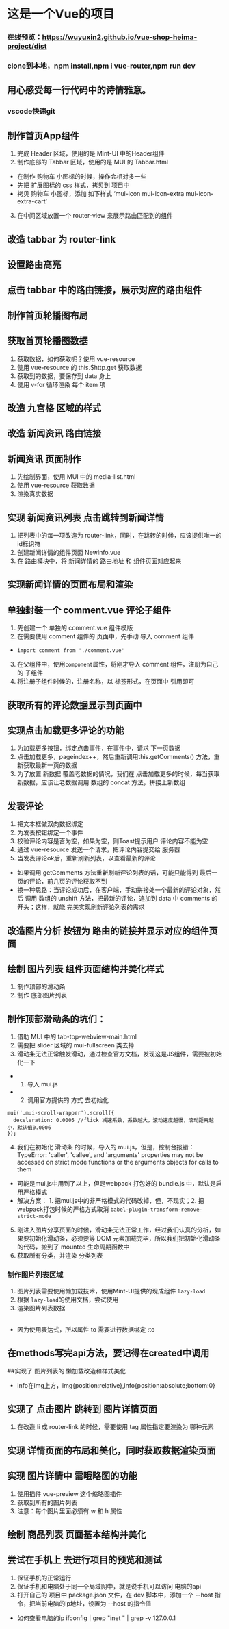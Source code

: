 # 这是一个Vue的项目
### 在线预览：https://wuyuxin2.github.io/vue-shop-heima-project/dist
### clone到本地，npm install,npm i vue-router,npm run dev 

## 用心感受每一行代码中的诗情雅意。
### vscode快速git

## 制作首页App组件
1. 完成 Header 区域，使用的是 Mint-UI 中的Header组件
2. 制作底部的 Tabbar 区域，使用的是 MUI 的 Tabbar.html
  + 在制作 购物车 小图标的时候，操作会相对多一些
  + 先把 扩展图标的 css 样式，拷贝到 项目中
  + 拷贝 购物车 小图标，添加 如下样式 ‘mui-icon mui-icon-extra mui-icon-extra-cart’
3. 在中间区域放置一个 router-view 来展示路由匹配到的组件

## 改造 tabbar 为 router-link

## 设置路由高亮

## 点击 tabbar 中的路由链接，展示对应的路由组件

## 制作首页轮播图布局

## 获取首页轮播图数据
1. 获取数据，如何获取呢？使用 vue-resource
2. 使用 vue-resource 的 this.$http.get 获取数据
3. 获取到的数据，要保存到 data 身上
4. 使用 v-for 循环渲染 每个 item 项

## 改造 九宫格 区域的样式

## 改造 新闻资讯 路由链接

## 新闻资讯 页面制作
1. 先绘制界面，使用 MUI 中的 media-list.html
2. 使用 vue-resource 获取数据
3. 渲染真实数据

## 实现 新闻资讯列表 点击跳转到新闻详情
1. 把列表中的每一项改造为 router-link，同时，在跳转的时候，应该提供唯一的id标识符
2. 创建新闻详情的组件页面 NewInfo.vue
3. 在 路由模块中，将 新闻详情的 路由地址 和 组件页面对应起来

## 实现新闻详情的页面布局和渲染

## 单独封装一个 comment.vue 评论子组件
1. 先创建一个 单独的 comment.vue 组件模版
2. 在需要使用 comment 组件的 页面中，先手动 导入 comment 组件
  + `import comment from './comment.vue'`
3. 在父组件中，使用`component`属性，将刚才导入 comment 组件，注册为自己的 子组件
4. 将注册子组件时候的，注册名称，以 标签形式，在页面中 引用即可

## 获取所有的评论数据显示到页面中

## 实现点击加载更多评论的功能
1. 为加载更多按钮，绑定点击事件，在事件中，请求 下一页数据
2. 点击加载更多，pageindex++，然后重新调用this.getComments() 方法，重新获取最新一页的数据
3. 为了放置 新数据 覆盖老数据的情况，我们在 点击加载更多的时候，每当获取新数据，应该让老数据调用 数组的 concat 方法，拼接上新数组

## 发表评论
1. 把文本框做双向数据绑定
2. 为发表按钮绑定一个事件
3. 校验评论内容是否为空，如果为空，则Toast提示用户 评论内容不能为空
4. 通过 vue-resource 发送一个请求，把评论内容提交给 服务器
5. 当发表评论ok后，重新刷新列表，以查看最新的评论
 + 如果调用 getComments 方法重新刷新评论列表的话，可能只能得到 最后一页的评论，前几页的评论获取不到
 + 换一种思路：当评论成功后，在客户端，手动拼接处一个最新的评论对象，然后 调用 数组的 unshift 方法，把最新的评论，追加到 data 中 comments 的开头；这样，就能 完美实现刷新评论列表的需求

 ## 改造图片分析 按钮为 路由的链接并显示对应的组件页面


## 绘制 图片列表 组件页面结构并美化样式
1. 制作顶部的滑动条
2. 制作 底部图片列表
## 制作顶部滑动条的坑们：
1. 借助 MUI 中的 tab-top-webview-main.html 
2. 需要把 slider 区域的 mui-fullscreen 类去掉
3. 滑动条无法正常触发滑动，通过检查官方文档，发现这是JS组件，需要被初始化一下
  + 1. 导入 mui.js
  + 2. 调用官方提供的 方式 去初始化
  ```
  mui('.mui-scroll-wrapper').scroll({
	deceleration: 0.0005 //flick 减速系数，系数越大，滚动速度越慢，滚动距离越小，默认值0.0006
  });
  ```
4. 我们在初始化 滑动条 的时候，导入的 mui.js，但是，控制台报错：TypeError: 'caller', 'callee', and 'arguments' properties may not be accessed on strict mode functions or the arguments objects for calls to them
 + 可能是mui.js中用到了以上，但是webpack 打包好的 bundle.js 中，默认是启用严格模式
 + 解决方案： 1. 把mui.js中的非严格模式的代码改掉，但，不现实；2. 把webpack打包时候的严格方式取消 `babel-plugin-transform-remove-strict-mode`
5. 刚进入图片分享页面的时候，滑动条无法正常工作，经过我们认真的分析，如果要初始化滑动条，必须要等 DOM 元素加载完毕，所以我们把初始化滑动条的代码，搬到了 mounted 生命周期函数中
6. 获取所有分类，并渲染 分类列表

### 制作图片列表区域
1. 图片列表需要使用懒加载技术，使用Mint-UI提供的现成组件 `lazy-load`
2. 根据 `lazy-load`的使用文档，尝试使用
3. 渲染图片列表数据

## <router-link :to="'/home/photoinfo/' + item.id" v-for="item in list" :key="item.id" tag="li"> 
 + 因为使用表达式，所以属性 to 需要进行数据绑定 :to

## 在methods写完api方法，要记得在created中调用

##实现了 图片列表的 懒加载改造和样式美化
+ info在img上方，img{position:relative},info{position:absolute;bottom:0}

## 实现了 点击图片 跳转到 图片详情页面
1. 在改造 li 成 router-link 的时候，需要使用 tag 属性指定要渲染为 哪种元素

## 实现 详情页面的布局和美化，同时获取数据渲染页面

## 实现 图片详情中 需哦略图的功能
1. 使用插件 vue-preview 这个缩略图插件
2. 获取到所有的图片列表
3. 注意：每个图片里面必须有 w 和 h 属性

## 绘制 商品列表 页面基本结构并美化

## 尝试在手机上 去进行项目的预览和测试
1. 保证手机的正常运行
2. 保证手机和电脑处于同一个局域网中，就是说手机可以访问 电脑的api
3. 打开自己的 项目中 package.json 文件，在 dev 脚本中，添加一个 --host 指令，把当前电脑的ip地址，设置为 --host 的指令值
+ 如何查看电脑的ip ifconfig | grep "inet " | grep -v 127.0.0.1

## 
